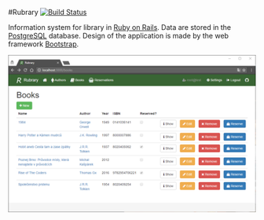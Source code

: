 #Rubrary
[![Build Status](https://travis-ci.org/hermajan/rubrary.svg?branch=master)](https://travis-ci.org/hermajan/rubrary)

Information system for library in [Ruby on Rails](http://rubyonrails.org). Data are stored in the [PostgreSQL](https://www.postgresql.org/about/) database. Design of the application is made by the web framework [Bootstrap](https://getbootstrap.com).

![Rubrary](rubrary.png)
